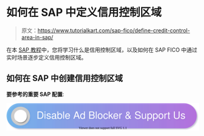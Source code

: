 # 如何在 SAP 中定义信用控制区域

> 原文：<https://www.tutorialkart.com/sap-fico/define-credit-control-area-in-sap/>

在本 [SAP 教程](https://www.tutorialkart.com/sap-tutorials/)中，您将学习什么是信用控制区域，以及如何在 SAP FICO 中通过实时场景逐步定义信用控制区域。

## 如何在 SAP 中创建信用控制区域

**要参考的重要 SAP 配置**:

[![](img/925da31b32d6bc3827932f6c8afb11bb.png)](https://www.tutorialkart.com/)